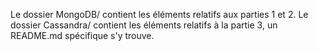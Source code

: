Le dossier MongoDB/ contient les éléments relatifs aux parties 1 et 2.
Le dossier Cassandra/ contient les éléments relatifs à la partie 3, un README.md spécifique s'y trouve.